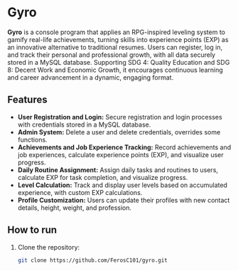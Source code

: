 # Gyro

**Gyro** is a console program that applies an RPG-inspired leveling system to gamify real-life achievements, turning skills into experience points (EXP) as an innovative alternative to traditional resumes. Users can register, log in, and track their personal and professional growth, with all data securely stored in a MySQL database. Supporting SDG 4: Quality Education and SDG 8: Decent Work and Economic Growth, it encourages continuous learning and career advancement in a dynamic, engaging format.

## Features

- **User Registration and Login:** Secure registration and login processes with credentials stored in a MySQL database.
- **Admin System:** Delete a user and delete credentials, overrides some functions.
- **Achievements and Job Experience Tracking:** Record achievements and job experiences, calculate experience points (EXP), and visualize user progress.
- **Daily Routine Assignment:** Assign daily tasks and routines to users, calculate EXP for task completion, and visualize progress.
- **Level Calculation:** Track and display user levels based on accumulated experience, with custom EXP calculations.
- **Profile Customization:** Users can update their profiles with new contact details, height, weight, and profession.

## How to run

1. Clone the repository:
   ```bash
   git clone https://github.com/FerosC101/gyro.git

